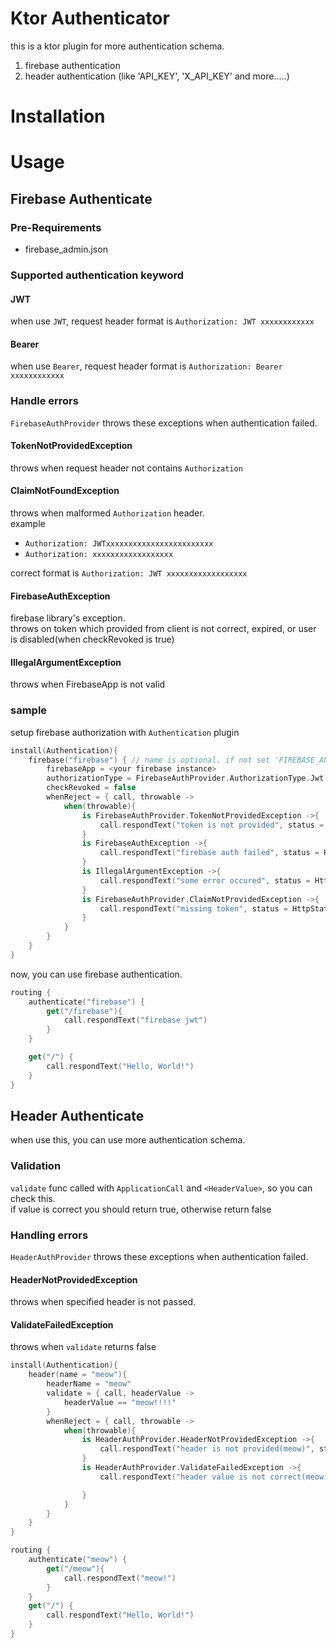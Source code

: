 # Ktor Authenticator
this is a ktor plugin for more authentication schema.

1. firebase authentication
2. header authentication (like 'API_KEY', 'X_API_KEY' and more.....)

# Installation

# Usage
## Firebase Authenticate

### Pre-Requirements
- firebase_admin.json

### Supported authentication keyword
#### JWT
when use `JWT`, request header format is `Authorization: JWT xxxxxxxxxxxx`

#### Bearer
when use `Bearer`, request header format is `Authorization: Bearer xxxxxxxxxxxx`

### Handle errors
`FirebaseAuthProvider` throws these exceptions when authentication failed.  
#### TokenNotProvidedException  
throws when request header not contains `Authorization`

#### ClaimNotFoundException
throws when malformed `Authorization` header.  
example
- `Authorization: JWTxxxxxxxxxxxxxxxxxxxxxxxx` 
- `Authorization: xxxxxxxxxxxxxxxxxx`

correct format is `Authorization: JWT xxxxxxxxxxxxxxxxxx`

#### FirebaseAuthException
firebase library's exception.  
throws on token which provided from client is not correct, expired, or user is disabled(when checkRevoked is true)

#### IllegalArgumentException
throws when FirebaseApp is not valid

### sample
setup firebase authorization with `Authentication` plugin 

``` kotlin
install(Authentication){
    firebase("firebase") { // name is optional. if not set 'FIREBASE_AUTH' is used
        firebaseApp = <your firebase instance>
        authorizationType = FirebaseAuthProvider.AuthorizationType.Jwt
        checkRevoked = false
        whenReject = { call, throwable ->
            when(throwable){
                is FirebaseAuthProvider.TokenNotProvidedException ->{
                    call.respondText("token is not provided", status = HttpStatusCode.Unauthorized)
                }
                is FirebaseAuthException ->{
                    call.respondText("firebase auth failed", status = HttpStatusCode.Unauthorized)
                }
                is IllegalArgumentException ->{
                    call.respondText("some error occured", status = HttpStatusCode.Unauthorized)
                }
                is FirebaseAuthProvider.ClaimNotProvidedException ->{
                    call.respondText("missing token", status = HttpStatusCode.Unauthorized)
                }
            }
        }
    }
}
```
now, you can use firebase authentication.


``` kotlin
routing {
    authenticate("firebase") {
        get("/firebase"){
            call.respondText("firebase jwt")
        }
    }

    get("/") {
        call.respondText("Hello, World!")
    }
}
```



## Header Authenticate
when use this, you can use more authentication schema.  

### Validation
`validate` func called with `ApplicationCall` and `<HeaderValue>`, so you can check this.  
if value is correct you should return true, otherwise return false

### Handling errors
`HeaderAuthProvider` throws these exceptions when authentication failed.

#### HeaderNotProvidedException
throws when specified header is not passed.

#### ValidateFailedException
throws when `validate` returns false

``` kotlin
install(Authentication){
    header(name = "meow"){
        headerName = "meow"
        validate = { call, headerValue ->
            headerValue == "meow!!!!"
        }
        whenReject = { call, throwable ->
            when(throwable){
                is HeaderAuthProvider.HeaderNotProvidedException ->{
                    call.respondText("header is not provided(meow)", status = HttpStatusCode.Unauthorized)
                }
                is HeaderAuthProvider.ValidateFailedException ->{
                    call.respondText("header value is not correct(meow)", status = HttpStatusCode.Unauthorized)

                }
            }
        }
    }
}
```

``` kotlin
routing {
    authenticate("meow") {
        get("/meow"){
            call.respondText("meow!")
        }
    }
    get("/") {
        call.respondText("Hello, World!")
    }
}
```